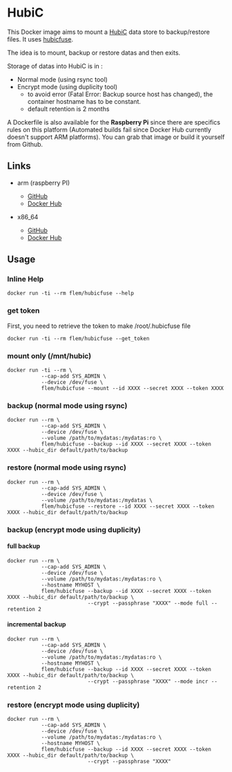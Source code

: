# HubiC

This Docker image aims to mount a [HubiC](https://hubic.com/) data store to backup/restore files.
It uses [hubicfuse](https://github.com/TurboGit/hubicfuse).

The idea is to mount, backup or restore datas and then exits.

Storage of datas into HubiC is in :

- Normal mode (using rsync tool)
- Encrypt mode (using duplicity tool)
  - to avoid error (Fatal Error: Backup source host has changed), the container hostname has to be constant.
  - default retention is 2 months


A Dockerfile is also available for the __Raspberry Pi__ since there are specifics rules on this platform
(Automated builds fail since Docker Hub currently doesn't support ARM platforms).
You can grab that image or build it yourself from Github.

## Links

- arm (raspberry PI)
  - [GitHub](https://github.com/francklemoine/rpi-hubicfuse)
  - [Docker Hub](https://hub.docker.com/r/flem/rpi-hubicfuse)

- x86_64
  - [GitHub](https://github.com/francklemoine/hubicfuse)
  - [Docker Hub](https://hub.docker.com/r/flem/hubicfuse)


## Usage


### Inline Help

```
docker run -ti --rm flem/hubicfuse --help
```


### get token

First, you need to retrieve the token to make /root/.hubicfuse file

```
docker run -ti --rm flem/hubicfuse --get_token
```


### mount only (/mnt/hubic)

```
docker run -ti --rm \
           --cap-add SYS_ADMIN \
           --device /dev/fuse \
           flem/hubicfuse --mount --id XXXX --secret XXXX --token XXXX
```


### backup (normal mode using rsync)

```
docker run --rm \
           --cap-add SYS_ADMIN \
           --device /dev/fuse \
           --volume /path/to/mydatas:/mydatas:ro \
           flem/hubicfuse --backup --id XXXX --secret XXXX --token XXXX --hubic_dir default/path/to/backup
```


### restore (normal mode using rsync)

```
docker run --rm \
           --cap-add SYS_ADMIN \
           --device /dev/fuse \
           --volume /path/to/mydatas:/mydatas \
           flem/hubicfuse --restore --id XXXX --secret XXXX --token XXXX --hubic_dir default/path/to/backup
```


### backup (encrypt mode using duplicity)

#### full backup

```
docker run --rm \
           --cap-add SYS_ADMIN \
           --device /dev/fuse \
           --volume /path/to/mydatas:/mydatas:ro \
           --hostname MYHOST \
           flem/hubicfuse --backup --id XXXX --secret XXXX --token XXXX --hubic_dir default/path/to/backup \
                          --crypt --passphrase "XXXX" --mode full --retention 2
```

#### incremental backup

```
docker run --rm \
           --cap-add SYS_ADMIN \
           --device /dev/fuse \
           --volume /path/to/mydatas:/mydatas:ro \
           --hostname MYHOST \
           flem/hubicfuse --backup --id XXXX --secret XXXX --token XXXX --hubic_dir default/path/to/backup \
                          --crypt --passphrase "XXXX" --mode incr --retention 2
```


### restore (encrypt mode using duplicity)

```
docker run --rm \
           --cap-add SYS_ADMIN \
           --device /dev/fuse \
           --volume /path/to/mydatas:/mydatas:ro \
           --hostname MYHOST \
           flem/hubicfuse --backup --id XXXX --secret XXXX --token XXXX --hubic_dir default/path/to/backup \
                          --crypt --passphrase "XXXX"
```





